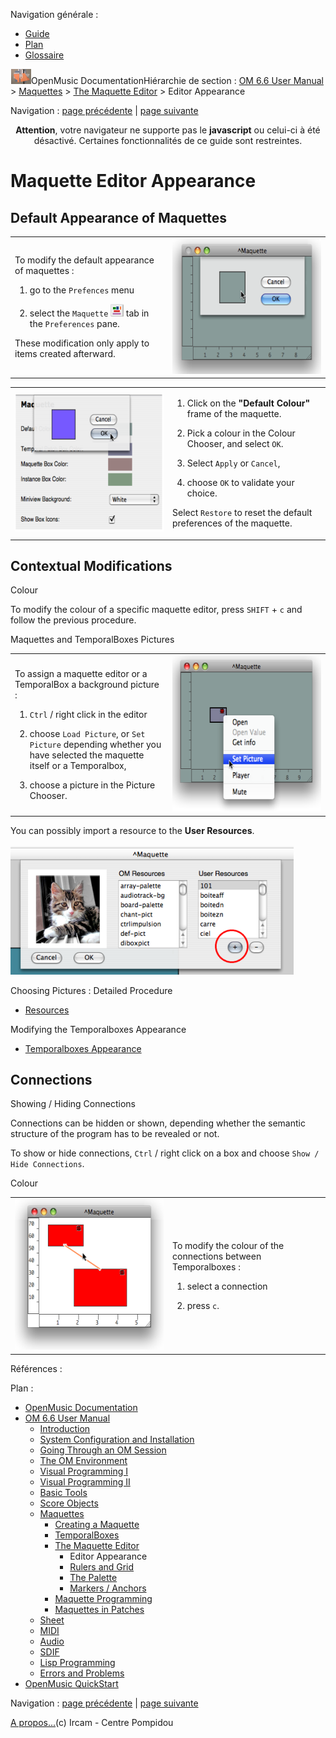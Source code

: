 <div id="tplf" class="tplPage">

<div id="tplh">

<span class="hidden">Navigation générale : </span>

  - [<span>Guide</span>](OM-Documentation.md)
  - [<span>Plan</span>](OM-Documentation_1.md)
  - [<span>Glossaire</span>](OM-Documentation_2.md)

</div>

<div id="tplt">

![empty.gif](../tplRes/page/empty.gif)![logoom1.png](../res/logoom1.png)<span class="tplTi">OpenMusic
Documentation</span><span class="sw_outStack_navRoot"><span class="hidden">Hiérarchie
de section : </span>[<span>OM 6.6 User
Manual</span>](OM-User-Manual.md)<span class="stkSep"> \>
</span>[<span>Maquettes</span>](Maquettes.md)<span class="stkSep"> \>
</span>[<span>The Maquette
Editor</span>](Editor.md)<span class="stkSep"> \>
</span><span class="stkSel_yes"><span>Editor
Appearance</span></span></span>

</div>

<div class="tplNav">

<span class="hidden">Navigation : </span>[<span>page
précédente</span>](Editor.md "page précédente(The Maquette Editor)")<span class="hidden">
| </span>[<span>page
suivante</span>](Grid%20and%20Rulers.md "page suivante(Rulers and Grid)")

</div>

<div id="tplc" class="tplc_out_yes">

<div style="text-align: center;">

**Attention**, votre navigateur ne supporte pas le **javascript** ou
celui-ci à été désactivé. Certaines fonctionnalités de ce guide sont
restreintes.

</div>

<div class="headCo">

# <span>Maquette Editor Appearance</span>

<div class="headCo_co">

<div>

<div class="part">

## <span>Default Appearance of Maquettes</span>

<div class="part_co">

<div class="infobloc">

<div class="txtRes">

<table>
<colgroup>
<col style="width: 50%" />
<col style="width: 50%" />
</colgroup>
<tbody>
<tr class="odd">
<td><div class="dk_txtRes_txt txt">
<p>To modify the default appearance of maquettes :</p>
<ol>
<li><p>go to the <code class="menuPath_tl">Prefences</code> menu</p></li>
<li><p>select the <code class="label_tl">Maquette</code> <span class="iconButton_tim"><img src="../res/maq_icon.png" class="sfile_icon-png_icon-gif_icon" width="21" height="20" alt="maq_icon.png" /></span> tab in the <code class="label_tl">Preferences</code> pane.</p></li>
</ol>
<p>These modification only apply to items created afterward.</p>
</div></td>
<td><div class="caption">
<div class="caption_co">
<img src="../res/col.png" width="291" height="217" alt="col.png" />
</div>
</div></td>
</tr>
</tbody>
</table>

</div>

<div class="txtRes">

<table>
<colgroup>
<col style="width: 50%" />
<col style="width: 50%" />
</colgroup>
<tbody>
<tr class="odd">
<td><div class="caption">
<div class="caption_co">
<img src="../res/defcol4.png" width="300" height="222" alt="defcol4.png" />
</div>
</div></td>
<td><div class="dk_txtRes_txt txt">
<ol>
<li><p>Click on the <strong>"Default Colour"</strong> frame of the maquette.</p></li>
<li><p>Pick a colour in the Colour Chooser, and select <code class="textButton_tl">OK</code>.</p></li>
<li><p>Select <code class="textButton_tl">Apply</code> or <code class="textButton_tl">Cancel</code>, </p></li>
<li><p>choose <code class="textButton_tl">OK</code> to validate your choice.</p></li>
</ol>
<p>Select <code class="textButton_tl">Restore</code> to reset the default preferences of the maquette.</p>
</div></td>
</tr>
</tbody>
</table>

</div>

</div>

</div>

</div>

<div class="part">

## <span>Contextual Modifications</span>

<div class="part_co">

<div class="infobloc">

<div class="infobloc_ti">

<span>Colour</span>

</div>

<div class="txt">

To modify the colour of a specific maquette editor, press `SHIFT` + `c`
and follow the previous procedure.

</div>

</div>

<div class="infobloc">

<div class="infobloc_ti">

<span>Maquettes and TemporalBoxes Pictures</span>

</div>

<div class="txtRes">

<table>
<colgroup>
<col style="width: 50%" />
<col style="width: 50%" />
</colgroup>
<tbody>
<tr class="odd">
<td><div class="dk_txtRes_txt txt">
<p>To assign a maquette editor or a TemporalBox a background picture :</p>
<ol>
<li><p><code class="keyboard_tl">Ctrl</code> / right click in the editor</p></li>
<li><p>choose <code class="menuPath_tl">Load Picture</code>, or <code class="menuPath_tl">Set Picture</code> depending whether you have selected the maquette itself or a Temporalbox,</p></li>
<li><p>choose a picture in the Picture Chooser.</p></li>
</ol>
</div></td>
<td><div class="caption">
<div class="caption_co">
<img src="../res/setpic.png" width="295" height="250" alt="setpic.png" />
</div>
</div></td>
</tr>
</tbody>
</table>

</div>

<div class="txt">

You can possibly import a resource to the **User Resources**.

</div>

<div class="caption">

<div class="caption_co">

![picture.png](../res/picture.png)

</div>

</div>

<div class="linkSet">

<div class="linkSet_ti">

<span>Choosing Pictures : Detailed Procedure</span>

</div>

<div class="linkUL">

  - [<span>Resources</span>](resources.md)

</div>

</div>

<div class="linkSet">

<div class="linkSet_ti">

<span>Modifying the Temporalboxes Appearance</span>

</div>

<div class="linkUL">

  - [<span>Temporalboxes Appearance</span>](Appearance.md)

</div>

</div>

</div>

</div>

</div>

<div class="part">

## <span>Connections</span>

<div class="part_co">

<div class="infobloc">

<div class="infobloc_ti">

<span>Showing / Hiding Connections</span>

</div>

<div class="txt">

Connections can be hidden or shown, depending whether the semantic
structure of the program has to be revealed or not.

To show or hide connections, `Ctrl` / right click on a box and choose
`Show / Hide Connections`.

</div>

</div>

<div class="infobloc">

<div class="infobloc_ti">

<span>Colour</span>

</div>

<div class="txtRes">

<table>
<colgroup>
<col style="width: 50%" />
<col style="width: 50%" />
</colgroup>
<tbody>
<tr class="odd">
<td><div class="caption">
<div class="caption_co">
<img src="../res/colour.png" width="283" height="241" alt="colour.png" />
</div>
</div></td>
<td><div class="dk_txtRes_txt txt">
<p>To modify the colour of the connections between Temporalboxes :</p>
<ol>
<li><p>select a connection</p></li>
<li><p>press <code class="keyboard_tl">c</code>.</p></li>
</ol>
</div></td>
</tr>
</tbody>
</table>

</div>

</div>

</div>

</div>

</div>

</div>

</div>

<span class="hidden">Références : </span>

</div>

<div id="tplo" class="tplo_out_yes">

<div class="tplOTp">

<div class="tplOBm">

<div id="mnuFrm">

<span class="hidden">Plan :</span>

<div id="mnuFrmUp" onmouseout="menuScrollTiTask.fSpeed=0;" onmouseover="if(menuScrollTiTask.fSpeed&gt;=0) {menuScrollTiTask.fSpeed=-2; scTiLib.addTaskNow(menuScrollTiTask);}" onclick="menuScrollTiTask.fSpeed-=2;" style="display: none;">

<span id="mnuFrmUpLeft">[](#)</span><span id="mnuFrmUpCenter"></span><span id="mnuFrmUpRight"></span>

</div>

<div id="mnuScroll">

  - [<span>OpenMusic Documentation</span>](OM-Documentation.md)
  - [<span>OM 6.6 User Manual</span>](OM-User-Manual.md)
      - [<span>Introduction</span>](00-Sommaire.md)
      - [<span>System Configuration and
        Installation</span>](Installation.md)
      - [<span>Going Through an OM Session</span>](Goingthrough.md)
      - [<span>The OM Environment</span>](Environment.md)
      - [<span>Visual Programming I</span>](BasicVisualProgramming.md)
      - [<span>Visual Programming
        II</span>](AdvancedVisualProgramming.md)
      - [<span>Basic Tools</span>](BasicObjects.md)
      - [<span>Score Objects</span>](ScoreObjects.md)
      - [<span>Maquettes</span>](Maquettes.md)
          - [<span>Creating a Maquette</span>](Maquette.md)
          - [<span>TemporalBoxes</span>](TemporalBoxes.md)
          - [<span>The Maquette Editor</span>](Editor.md)
              - <span id="i3" class="outLeftSel_yes"><span>Editor
                Appearance</span></span>
              - [<span>Rulers and Grid</span>](Grid%20and%20Rulers.md)
              - [<span>The Palette</span>](player.md)
              - [<span>Markers / Anchors</span>](Markers.md)
          - [<span>Maquette
            Programming</span>](Programming%20Maquette.md)
          - [<span>Maquettes in
            Patches</span>](Maquettes%20in%20Patches.md)
      - [<span>Sheet</span>](Sheet.md)
      - [<span>MIDI</span>](MIDI.md)
      - [<span>Audio</span>](Audio.md)
      - [<span>SDIF</span>](SDIF.md)
      - [<span>Lisp Programming</span>](Lisp.md)
      - [<span>Errors and Problems</span>](errors.md)
  - [<span>OpenMusic QuickStart</span>](QuickStart-Chapters.md)

</div>

<div id="mnuFrmDown" onmouseout="menuScrollTiTask.fSpeed=0;" onmouseover="if(menuScrollTiTask.fSpeed&lt;=0) {menuScrollTiTask.fSpeed=2; scTiLib.addTaskNow(menuScrollTiTask);}" onclick="menuScrollTiTask.fSpeed+=2;" style="display: none;">

<span id="mnuFrmDownLeft">[](#)</span><span id="mnuFrmDownCenter"></span><span id="mnuFrmDownRight"></span>

</div>

</div>

</div>

</div>

</div>

<div class="tplNav">

<span class="hidden">Navigation : </span>[<span>page
précédente</span>](Editor.md "page précédente(The Maquette Editor)")<span class="hidden">
| </span>[<span>page
suivante</span>](Grid%20and%20Rulers.md "page suivante(Rulers and Grid)")

</div>

<div id="tplb">

[<span>A propos...</span>](OM-Documentation_3.md)(c) Ircam - Centre
Pompidou

</div>

</div>

